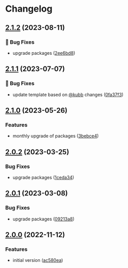 # Changelog

## [2.1.2](https://github.com/stijnvanhulle/template/compare/@stijnvanhulle/template-core-v2.1.1...@stijnvanhulle/template-core-v2.1.2) (2023-08-11)


### 🐞 Bug Fixes

* upgrade packages ([2ee6bd8](https://github.com/stijnvanhulle/template/commit/2ee6bd84aaebaab9d7b425ce9ea3dc5385636a12))

## [2.1.1](https://github.com/stijnvanhulle/template/compare/@stijnvanhulle/template-core-v2.1.0...@stijnvanhulle/template-core-v2.1.1) (2023-07-07)


### 🐞 Bug Fixes

* update template based on [@kubb](https://github.com/kubb) changes ([0fa37f3](https://github.com/stijnvanhulle/template/commit/0fa37f36e104fe6a7e828d1af894459543895dca))

## [2.1.0](https://github.com/stijnvanhulle/template/compare/@stijnvanhulle/template-core-v2.0.2...@stijnvanhulle/template-core-v2.1.0) (2023-05-26)


### Features

* monthly upgrade of packages ([3bebce4](https://github.com/stijnvanhulle/template/commit/3bebce4742f5c22f78015b1cb8bcb16e9d97f548))

## [2.0.2](https://github.com/stijnvanhulle/template/compare/@stijnvanhulle/template-core-v2.0.1...@stijnvanhulle/template-core-v2.0.2) (2023-03-25)


### Bug Fixes

* upgrade packages ([1ceda34](https://github.com/stijnvanhulle/template/commit/1ceda34a9bfce45dc0fe3d4bfffcc2f72d2d9f7e))

## [2.0.1](https://github.com/stijnvanhulle/template/compare/@stijnvanhulle/template-core-v2.0.0...@stijnvanhulle/template-core-v2.0.1) (2023-03-08)


### Bug Fixes

* upgrade packages ([09213a8](https://github.com/stijnvanhulle/template/commit/09213a8840326c032f06a1557142507dca88becc))

## [2.0.0](https://github.com/stijnvanhulle/template/compare/@stijnvanhulle/template-core-v1.0.0...@stijnvanhulle/template-core-v2.0.0) (2022-11-12)


### Features

* initial version ([ac580ea](https://github.com/stijnvanhulle/template/commit/ac580eaf54d5b91bcab07ced68f7b67148e7d004))
